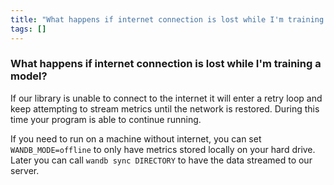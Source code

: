 ```yaml
---
title: "What happens if internet connection is lost while I'm training a model?"
tags: []
---
```


### What happens if internet connection is lost while I'm training a model?
If our library is unable to connect to the internet it will enter a retry loop and keep attempting to stream metrics until the network is restored. During this time your program is able to continue running.

If you need to run on a machine without internet, you can set `WANDB_MODE=offline` to only have metrics stored locally on your hard drive. Later you can call `wandb sync DIRECTORY` to have the data streamed to our server.